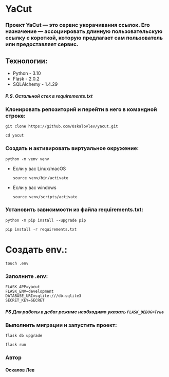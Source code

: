 # YaCut

### Проект YaCut — это сервис укорачивания ссылок. Его назначение — ассоциировать длинную пользовательскую ссылку с короткой, которую предлагает сам пользователь или предоставляет сервис.

## Технологии:

* Python - 3.10
* Flask - 2.0.2
* SQLAlchemy - 1.4.29
##### P.S. Остальной стек в requirements.txt

### Клонировать репозиторий и перейти в него в командной строке:

```
git clone https://github.com/Oskalovlev/yacut.git 
```

```
cd yacut
```

### Cоздать и активировать виртуальное окружение:

```
python -m venv venv
```

* Если у вас Linux/macOS

    ```
    source venv/bin/activate
    ```

* Если у вас windows

    ```
    source venv/scripts/activate
    ```

### Установить зависимости из файла requirements.txt:

```
python -m pip install --upgrade pip
```

```
pip install -r requirements.txt
```

# Создать env.:

```
touch .env
```

### Заполните .env:
```
FLASK_APP=yacut
FLASK_ENV=development
DATABASE_URI=sqlite:///db.sqlite3
SECRET_KEY=SECRET
```
##### PS Для работы в дебаг режиме необходимо указать ```FLASK_DEBUG=True```

### Выполнить миграции и запустить проект:

```
flask db upgrade
```
```
flask run
```

### Автор 
#### Оскалов Лев
